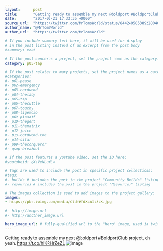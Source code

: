 ```yaml
---
layout:      post
title:       "Getting ready to assemble my next @boldport #BoldportClub project, oh yeah."
date:        "2017-03-21 17:33:35 +0000"
source_url:  "https://twitter.com/MrTomsWorld/status/844240585389228040"
author_name: "@MrTomsWorld"
author_url:  "https://twitter.com/MrTomsWorld"

# If you include summary text here, it will be used for display
# in the post listing instead of an excerpt from the post body
#summary: text

# If the post concerns a project, set the project name as the category:
category: p05-tap

# If the post relates to many projects, set the project names as a categories array:
#categories:
#- p01-pease
#- p02-emergency
#- p03-cordwood
#- p04-thelady
#- p05-tap
#- p06-thecuttle
#- p07-touchy
#- p08-ligemdio
#- p09-pissoff
#- p10-thegent
#- p11-thematrix
#- p12-juice
#- p13-cordwood-too
#- p14-sitar
#- p99-theconqueror
#- qsop-breakout

# If the post features a youtube video, set the ID here:
#youtubeid: gXsVeNLuWLw

# Tags are used to include the post in specific project collections:
#tags:
#- builds # includes the post in the project "Community Builds" listing
#- resources # includes the post in the project "Resources" listing

# The images collection is used to add images to the project gallery:
images:
- https://pbs.twimg.com/media/C7dYRTdX4AIt8tX.jpg

#- http://image.url
#- http://another_image.url

hero_image_url: # fully-qualified url to the "hero" image, used in twitter cards for example
---
```


Getting ready to assemble my next @boldport #BoldportClub project, oh yeah. https://t.co/hiKRHrZeZL
![image](https://pbs.twimg.com/media/C7dYRTdX4AIt8tX.jpg)


